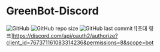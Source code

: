 # GreenBot-Discord
![GitHub](https://img.shields.io/github/license/GreenScreen410/GreenBot-Discord?style=for-the-badge) ![GitHub repo size](https://img.shields.io/github/repo-size/GreenScreen410/GreenBot-Discord?style=for-the-badge) ![GitHub last commit](https://img.shields.io/github/last-commit/GreenScreen410/GreenBot-Discord?style=for-the-badge)
![초대 링크]https://discord.com/api/oauth2/authorize?client_id=767371161083314236&permissions=8&scope=bot
